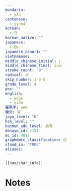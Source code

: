 ```yaml
---
mandarin:
  - yán
cantonese:
  - jyun4
korean:
  - 연
korean_native: ""
japanese:
  - EN
japanese_nanori: ""
vietnamese:
middle_chinese_initial: j
middle_chinese_final: iuᴇn
stroke_count: "8"
radical: 水
skip_number: 1-3-5
grade_level: 4
pos: ""
english:
  - edge
  - side
羅馬字: wem
韓文: 웜
joyo_level: "6"
hsk_level: ""
hanmun_edu_level: 高等
danayo_id: 4154
mc_id: 4813
graphemic_classification: 㕣
stand_in: "TRUE"
aliases:
---
```

```meta-bind-embed
[[nav/char_info]]
```

# Notes
